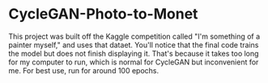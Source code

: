 # CycleGAN-Photo-to-Monet

This project was built off the Kaggle competition called "I'm something of a painter myself," and uses that dataet. 
You'll notice that the final code trains the model but does not finish displaying it. 
That's because it takes too long for my computer to run, which is normal for CycleGAN but inconvenient for me. 
For best use, run for around 100 epochs.
